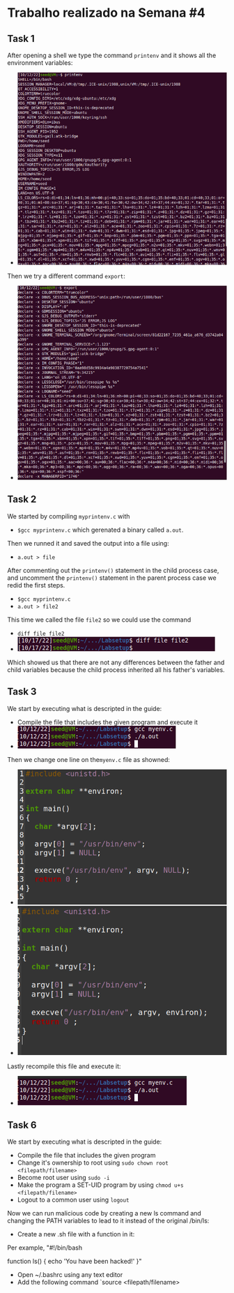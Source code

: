 # Trabalho realizado na Semana #4
## Task 1
After opening a shell we type the command `printenv` and it shows all the environment variables:
- ![Task1-1](/Images/Task1-1.png "Task1-1")

Then we try a different command `export`:
- ![Task1-2](/Images/Task1-2.png "Task1-2")

## Task 2
We started by compiling `myprintenv.c` with 
- `$gcc myprintenv.c` which gerenated a binary called `a.out`.

Then we runned it and saved the output into a file using:
- `a.out > file`

After commenting out the `printenv()` statement in the child process case, and uncomment the `printenv()` statement in the parent process case we redid the first steps.
- `$gcc myprintenv.c`
- `a.out > file2`

This time we called the file `file2` so we could use the command 
- `diff file file2`
- ![Task2-3](/Images/Task2-3.png "Task2-3")

Which showed us that there are not any differences between the father and child variables because the child process inherited all his father's variables.

## Task 3
We start by executing what is descripted in the guide:
- Compile the file that includes the given program and execute it
- ![Task3](/Images/Task3-1.png "Task3-1")

Then we change one line on the`myenv.c` file as showned:
- ![Task3-2-1](/Images/Task3-2-1.png "Task3-2-1")
- ![Task3-2-2](/Images/Task3-2-2.png "Task3-2-2")

Lastly recompile this file and execute it:
- ![Task3-2](/Images/Task3-2.png "Task3-2")

## Task 6
We start by executing what is descripted in the guide:
- Compile the file that includes the given program
- Change it's ownership to root using `sudo chown root <filepath/filename>`
- Become root user using `sudo -i`
- Make the program a SET-UID program by using `chmod u+s <filepath/filename>`
- Logout to a common user using `logout`

Now we can run malicious code by creating a new ls command and changing the PATH variables to lead to it instead of the original /bin/ls:
- Create a new .sh file with a function in it:

Per example,
"#!/bin/bash

function ls() {
  echo 'You have been hacked!'
}"
- Open ~/.bashrc using any text editor
- Add the following command `source <filepath/filename>
